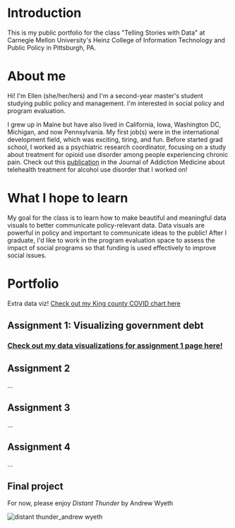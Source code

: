 # Introduction
This is my public portfolio for the class "Telling Stories with Data" at Carnegie Mellon University's Heinz College of Information Technology and Public Policy in Pittsburgh, PA.

# About me
Hi! I'm Ellen (she/her/hers) and I'm a second-year master's student studying public policy and management. I'm interested in social policy and program evaluation.

I grew up in Maine but have also lived in California, Iowa, Washington DC, Michigan, and now Pennsylvania. My first job(s) were in the international development field, which was exciting, tiring, and fun. Before started grad school, I worked as a psychiatric research coordinator, focusing on a study about treatment for opioid use disorder among people experiencing chronic pain. Check out this [publication](https://journals.lww.com/journaladdictionmedicine/abstract/9900/telehealth_delivered_psychotherapy_for_the.217.aspx) in the Journal of Addiction Medicine about telehealth treatment for alcohol use disorder that I worked on!

# What I hope to learn
My goal for the class is to learn how to make beautiful and meaningful data visuals to better communicate policy-relevant data. Data visuals are powerful in policy and important to communicate ideas to the public! After I graduate, I'd like to work in the program evaluation space to assess the impact of social programs so that funding is used effectively to improve social issues.

# Portfolio

Extra data viz! [Check out my King county COVID chart here](king-county-demo.md)

## Assignment 1: Visualizing government debt
### [Check out my data visualizations for assignment 1 page here!](/dataviz2.md)

## Assignment 2
...

## Assignment 3
...

## Assignment 4
...

## Final project
For now, please enjoy *Distant Thunder* by Andrew Wyeth

![distant thunder_andrew wyeth](https://github.com/epinnette/data-viz-repository/assets/143022629/856b2144-02f2-483c-808b-25dfd307be21)



